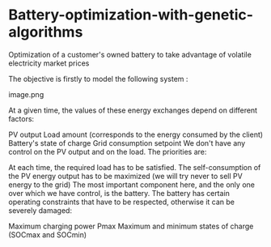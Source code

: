 # Battery-optimization-with-genetic-algorithms
Optimization of a customer's owned battery to take advantage of volatile electricity market prices

The objective is firstly to model the following system :

image.png

At a given time, the values of these energy exchanges depend on different factors:

PV output
Load amount (corresponds to the energy consumed by the client)
Battery's state of charge
Grid consumption setpoint
We don't have any control on the PV output and on the load. The priorities are:

At each time, the required load has to be satisfied.
The self-consumption of the PV energy output has to be maximized (we will try never to sell PV energy to the grid)
The most important component here, and the only one over which we have control, is the battery. The battery has certain operating constraints that have to be respected, otherwise it can be severely damaged:

Maximum charging power Pmax
Maximum and minimum states of charge (SOCmax and SOCmin)

